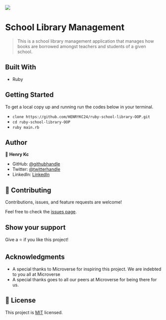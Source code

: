 ![](https://img.shields.io/badge/Microverse-blueviolet)

# School Library Management

> This is a school library management application that manages how books are borrowed amongst teachers and students of a given school.

## Built With

- Ruby

## Getting Started

To get a local copy up and running run the codes below in your terminal.

- `clone https://github.com/HENRYKC24/ruby-school-library-OOP.git`
- `cd ruby-school-library-OOP`
- `ruby main.rb`

## Author

👤 **Henry Kc**

- GitHub: [@githubhandle](https://github.com/henrykc24)
- Twitter: [@twitterhandle](https://twitter.com/henrykc24)
- LinkedIn: [LinkedIn](https://linkedin.com/in/henry-kc)


## 🤝 Contributing

Contributions, issues, and feature requests are welcome!

Feel free to check the [issues page](https://github.com/HENRYKC24/ruby-school-library-OOP/issues).

## Show your support

Give a ⭐️ if you like this project!

## Acknowledgments

- A special thanks to Microverse for inspiring this project. We are indebted to you all at Microverse
- A special thanks goes to all our peers at Microverse for being there for us.

## 📝 License

This project is [MIT](./MIT.md) licensed.